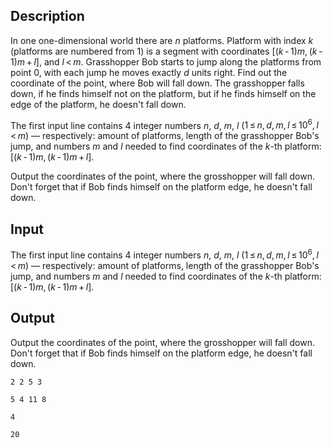 ## Description

<div><p>In one one-dimensional world there are <span class="tex-span"><i>n</i></span> platforms. Platform with index <span class="tex-span"><i>k</i></span> (platforms are numbered from 1) is a segment with coordinates <span class="tex-span">[(<i>k</i> - 1)<i>m</i>, (<i>k</i> - 1)<i>m</i> + <i>l</i>]</span>, and <span class="tex-span"><i>l</i> &lt; <i>m</i></span>. Grasshopper Bob starts to jump along the platforms from point <span class="tex-span">0</span>, with each jump he moves exactly <span class="tex-span"><i>d</i></span> units right. Find out the coordinate of the point, where Bob will fall down. The grasshopper falls down, if he finds himself not on the platform, but if he finds himself on the edge of the platform, he doesn't fall down.</p></div><div class="input-specification"><p>The first input line contains 4 integer numbers <span class="tex-span"><i>n</i></span>, <span class="tex-span"><i>d</i></span>, <span class="tex-span"><i>m</i></span>, <span class="tex-span"><i>l</i></span> (<span class="tex-span">1 ≤ <i>n</i>, <i>d</i>, <i>m</i>, <i>l</i> ≤ 10<sup class="upper-index">6</sup>, <i>l</i> &lt; <i>m</i></span>) — respectively: amount of platforms, length of the grasshopper Bob's jump, and numbers <span class="tex-span"><i>m</i></span> and <span class="tex-span"><i>l</i></span> needed to find coordinates of the <span class="tex-span"><i>k</i></span>-th platform: <span class="tex-span">[(<i>k</i> - 1)<i>m</i>, (<i>k</i> - 1)<i>m</i> + <i>l</i>]</span>.</p></div><div class="output-specification"><p>Output the coordinates of the point, where the grosshopper will fall down. Don't forget that if Bob finds himself on the platform edge, he doesn't fall down.</p></div>

## Input

<p>The first input line contains 4 integer numbers <span class="tex-span"><i>n</i></span>, <span class="tex-span"><i>d</i></span>, <span class="tex-span"><i>m</i></span>, <span class="tex-span"><i>l</i></span> (<span class="tex-span">1 ≤ <i>n</i>, <i>d</i>, <i>m</i>, <i>l</i> ≤ 10<sup class="upper-index">6</sup>, <i>l</i> &lt; <i>m</i></span>) — respectively: amount of platforms, length of the grasshopper Bob's jump, and numbers <span class="tex-span"><i>m</i></span> and <span class="tex-span"><i>l</i></span> needed to find coordinates of the <span class="tex-span"><i>k</i></span>-th platform: <span class="tex-span">[(<i>k</i> - 1)<i>m</i>, (<i>k</i> - 1)<i>m</i> + <i>l</i>]</span>.</p>

## Output

<p>Output the coordinates of the point, where the grosshopper will fall down. Don't forget that if Bob finds himself on the platform edge, he doesn't fall down.</p>





```input1
2 2 5 3

```




```input2
5 4 11 8

```




```output1
4

```




```output2
20

```


